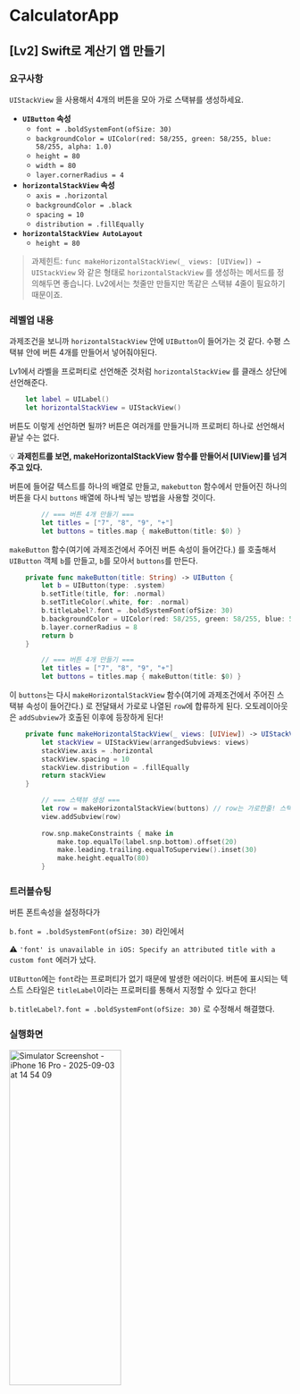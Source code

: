 # CalculatorApp
## [Lv2] Swift로 계산기 앱 만들기

### 요구사항

`UIStackView` 을 사용해서 4개의 버튼을 모아 가로 스택뷰를 생성하세요.

- **`UIButton` 속성**
    - `font = .boldSystemFont(ofSize: 30)`
    - `backgroundColor = UIColor(red: 58/255, green: 58/255, blue: 58/255, alpha: 1.0)`
    - `height = 80`
    - `width = 80`
    - `layer.cornerRadius = 4`
- **`horizontalStackView` 속성**
    - `axis = .horizontal`
    - `backgroundColor = .black`
    - `spacing = 10`
    - `distribution = .fillEqually`
- **`horizontalStackView AutoLayout`**
    - `height = 80`


> 과제힌트: `func makeHorizontalStackView(_ views: [UIView]) → UIStackView` 와 같은 형태로 `horizontalStackView` 를 생성하는 메서드를 정의해두면 좋습니다. Lv2에서는 첫줄만 만들지만 똑같은 스택뷰 4줄이 필요하기 때문이죠.

### 레벨업 내용

과제조건을 보니까 ```horizontalStackView``` 안에 ```UIButton```이 들어가는 것 같다. 수평 스택뷰 안에 버튼 4개를 만들어서 넣어줘야된다.

Lv1에서 라벨을 프로퍼티로 선언해준 것처럼 ```horizontalStackView``` 를 클래스 상단에 선언해준다. 

```swift
    let label = UILabel()
    let horizontalStackView = UIStackView()
```

버튼도 이렇게 선언하면 될까? 버튼은 여러개를 만들거니까 프로퍼티 하나로 선언해서 끝날 수는 없다. 

💡 **과제힌트를 보면, makeHorizontalStackView 함수를 만들어서 [UIView]를 넘겨주고 있다.**

버튼에 들어갈 텍스트를 하나의 배열로 만들고, ```makebutton``` 함수에서 만들어진 하나의 버튼을 다시 ```buttons``` 배열에 하나씩 넣는 방법을 사용할 것이다.

```swift
        // === 버튼 4개 만들기 ===
        let titles = ["7", "8", "9", "+"]
        let buttons = titles.map { makeButton(title: $0) }
```

```makeButton``` 함수(여기에 과제조건에서 주어진 버튼 속성이 들어간다.) 를 호출해서 ```UIButton``` 객체 ```b```를 만들고, ```b```를 모아서 ```buttons```를 만든다.

```swift
    private func makeButton(title: String) -> UIButton {
        let b = UIButton(type: .system)
        b.setTitle(title, for: .normal)
        b.setTitleColor(.white, for: .normal)
        b.titleLabel?.font = .boldSystemFont(ofSize: 30)
        b.backgroundColor = UIColor(red: 58/255, green: 58/255, blue: 58/255, alpha: 1.0)
        b.layer.cornerRadius = 8
        return b
    }
```

```swift
        // === 버튼 4개 만들기 ===
        let titles = ["7", "8", "9", "+"]
        let buttons = titles.map { makeButton(title: $0) }
```

이 ```buttons```는 다시 ```makeHorizontalStackView``` 함수(여기에 과제조건에서 주어진 스택뷰 속성이 들어간다.) 로 전달돼서 가로로 나열된 ```row```에 합류하게 된다.
오토레이아웃은 ```addSubview```가 호출된 이후에 등장하게 된다!

```swift
    private func makeHorizontalStackView(_ views: [UIView]) -> UIStackView {
        let stackView = UIStackView(arrangedSubviews: views)
        stackView.axis = .horizontal
        stackView.spacing = 10
        stackView.distribution = .fillEqually
        return stackView
    }
```

```swift
        // === 스택뷰 생성 ===
        let row = makeHorizontalStackView(buttons) // row는 가로한줄! 스택뷰만들기함수로 생성된 객체 stackView를 row에 담는다.
        view.addSubview(row)
        
        row.snp.makeConstraints { make in
            make.top.equalTo(label.snp.bottom).offset(20)
            make.leading.trailing.equalToSuperview().inset(30)
            make.height.equalTo(80)
        }
```
### 트러블슈팅

버튼 폰트속성을 설정하다가

```b.font = .boldSystemFont(ofSize: 30)``` 라인에서

⚠️ ```'font' is unavailable in iOS: Specify an attributed title with a custom font``` 에러가 났다.

```UIButton```에는 ```font```라는 프로퍼티가 없기 때문에 발생한 에러이다.
버튼에 표시되는 텍스트 스타일은 ```titleLabel```이라는 프로퍼티를 통해서 지정할 수 있다고 한다!

```b.titleLabel?.font = .boldSystemFont(ofSize: 30)``` 로 수정해서 해결했다.

### 실행화면

<img width="200" height="600" alt="Simulator Screenshot - iPhone 16 Pro - 2025-09-03 at 14 54 09" src="https://github.com/user-attachments/assets/6427ce6e-b366-436f-ac46-5362f30c5671" />


